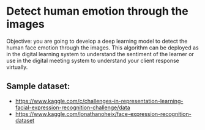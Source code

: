 # Detect human emotion through the images 

Objective: you are going to develop a deep learning model to detect the human face emotion through the images. This algorithm can be deployed as in the digital learning system to understand the sentiment of the learner or use in the digital meeting system to understand your client response virtually. 

## Sample dataset:
- https://www.kaggle.com/c/challenges-in-representation-learning-facial-expression-recognition-challenge/data
- https://www.kaggle.com/jonathanoheix/face-expression-recognition-dataset
